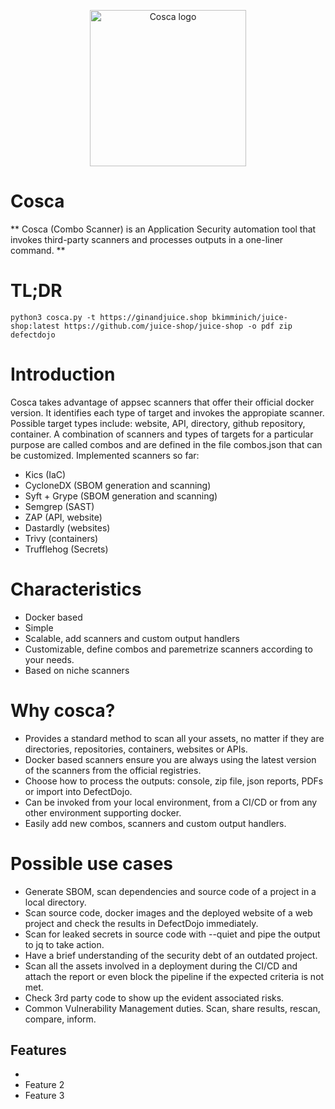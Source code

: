 
<p align="center">
    <img src="https://github.com/user-attachments/assets/2598e2c1-5f41-4f8e-8dd5-c9b3057ddb5b" width="250" alt="Cosca logo">
</p>

# Cosca

** Cosca (Combo Scanner) is an Application Security automation tool that invokes third-party scanners and processes outputs in a one-liner command. **

# TL;DR
```console
python3 cosca.py -t https://ginandjuice.shop bkimminich/juice-shop:latest https://github.com/juice-shop/juice-shop -o pdf zip defectdojo
```


# Introduction

Cosca takes advantage of appsec scanners that offer their official docker version. It identifies each type of target and invokes the appropiate scanner.
Possible target types include: website, API, directory, github repository, container. 
A combination of scanners and types of targets for a particular purpose are called combos and are defined in the file combos.json that can be customized. 
Implemented scanners so far: 
- Kics (IaC)
- CycloneDX (SBOM generation and scanning)
- Syft + Grype (SBOM generation and scanning)
- Semgrep (SAST)
- ZAP (API, website)
- Dastardly (websites)
- Trivy (containers)
- Trufflehog (Secrets)


# Characteristics

- Docker based
- Simple
- Scalable, add scanners and custom output handlers
- Customizable, define combos and paremetrize scanners according to your needs.
- Based on niche scanners

# Why cosca?

- Provides a standard method to scan all your assets, no matter if they are directories, repositories, containers, websites or APIs.
- Docker based scanners ensure you are always using the latest version of the scanners from the official registries.
- Choose how to process the outputs: console, zip file, json reports, PDFs or import into DefectDojo.
- Can be invoked from your local environment, from a CI/CD or from any other environment supporting docker.
- Easily add new combos, scanners and custom output handlers.

# Possible use cases
- Generate SBOM, scan dependencies and source code of a project in a local directory.
- Scan source code, docker images and the deployed website of a web project and check the results in DefectDojo immediately.
- Scan for leaked secrets in source code with --quiet and pipe the output to jq to take action.
- Have a brief understanding of the security debt of an outdated project. 
- Scan all the assets involved in a deployment during the CI/CD and attach the report or even block the pipeline if the expected criteria is not met.
- Check 3rd party code to show up the evident associated risks.
- Common Vulnerability Management duties. Scan, share results, rescan, compare, inform.



## Features

- 
- Feature 2
- Feature 3
